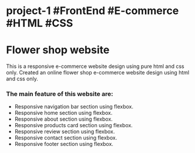 # project-1 #FrontEnd #E-commerce #HTML #CSS
<h1>Flower shop website</h1>

<p>This is a responsive e-commerce website design using pure html and css only.
Created an online flower shop e-commerce website design using html and css only.</p>

<h3>The main feature of this website are:</h3>
<ul>
  <li>Responsive navigation bar section using flexbox.</li>
  <li>Responsive home section using flexbox.</li>
  <li>Responsive about section using flexbox.</li>
  <li>Responsive products card section using flexbox.</li>
  <li>Responsive review section using flexbox.</li>
  <li>Responsive contact section using flexbox.</li>
  <li>Responsive footer section using flexbox.</li>
</ul> 

